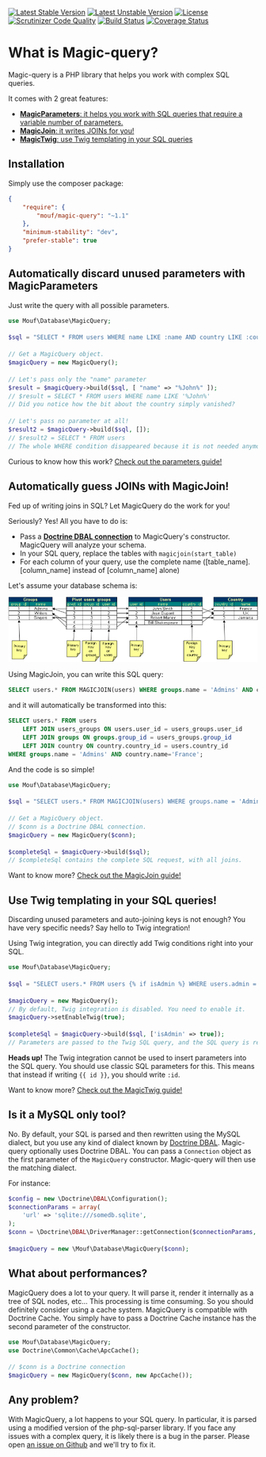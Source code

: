 [![Latest Stable Version](https://poser.pugx.org/mouf/magic-query/v/stable)](https://packagist.org/packages/mouf/magic-query)
[![Latest Unstable Version](https://poser.pugx.org/mouf/magic-query/v/unstable)](https://packagist.org/packages/mouf/magic-query)
[![License](https://poser.pugx.org/mouf/magic-query/license)](https://packagist.org/packages/mouf/magic-query)
[![Scrutinizer Code Quality](https://scrutinizer-ci.com/g/thecodingmachine/magic-query/badges/quality-score.png?b=1.1)](https://scrutinizer-ci.com/g/thecodingmachine/magic-query/?branch=1.1)
[![Build Status](https://travis-ci.org/thecodingmachine/magic-query.svg?branch=1.1)](https://travis-ci.org/thecodingmachine/magic-query)
[![Coverage Status](https://coveralls.io/repos/thecodingmachine/magic-query/badge.svg?branch=1.1)](https://coveralls.io/r/thecodingmachine/magic-query?branch=1.1)

What is Magic-query?
====================

Magic-query is a PHP library that helps you work with complex SQL queries.

It comes with 2 great features:

- [**MagicParameters**: it helps you work with SQL queries that require a variable number of parameters.](#parameters)
- [**MagicJoin**: it writes JOINs for you!](#joins)
- [**MagicTwig**: use Twig templating in your SQL queries](#twig)

Installation
------------

Simply use the composer package:

```json
{
	"require": {
		"mouf/magic-query": "~1.1"
	},
	"minimum-stability": "dev",
	"prefer-stable": true
}
```

<a name="parameters"></a>
Automatically discard unused parameters with MagicParameters
------------------------------------------------------------

Just write the query with all possible parameters.

```php
use Mouf\Database\MagicQuery;

$sql = "SELECT * FROM users WHERE name LIKE :name AND country LIKE :country";

// Get a MagicQuery object.
$magicQuery = new MagicQuery();

// Let's pass only the "name" parameter
$result = $magicQuery->build($sql, [ "name" => "%John%" ]);
// $result = SELECT * FROM users WHERE name LIKE '%John%'
// Did you notice how the bit about the country simply vanished?

// Let's pass no parameter at all!
$result2 = $magicQuery->build($sql, []);
// $result2 = SELECT * FROM users
// The whole WHERE condition disappeared because it is not needed anymore!
```

Curious to know how this work? <a class="btn btn-primary btn-large" href="doc/discard_unused_parameters.md">Check out the parameters guide!</a>

<a name="joins"></a>
Automatically guess JOINs with MagicJoin!
-----------------------------------------

Fed up of writing joins in SQL? Let MagicQuery do the work for you!

Seriously? Yes! All you have to do is:

- Pass a **[Doctrine DBAL connection](http://docs.doctrine-project.org/projects/doctrine-dbal/en/latest/)** to MagicQuery's constructor. MagicQuery will analyze your schema.
- In your SQL query, replace the tables with `magicjoin(start_table)`
- For each column of your query, use the complete name ([table_name].[column_name] instead of [column_name] alone)

Let's assume your database schema is:

![Sample database schema](doc/images/schema1.png)

Using MagicJoin, you can write this SQL query:
 
```sql
SELECT users.* FROM MAGICJOIN(users) WHERE groups.name = 'Admins' AND country.name='France';
```

and it will automatically be transformed into this:

```sql
SELECT users.* FROM users 
	LEFT JOIN users_groups ON users.user_id = users_groups.user_id
 	LEFT JOIN groups ON groups.group_id = users_groups.group_id
 	LEFT JOIN country ON country.country_id = users.country_id
WHERE groups.name = 'Admins' AND country.name='France';
```

And the code is so simple!

```php
use Mouf\Database\MagicQuery;

$sql = "SELECT users.* FROM MAGICJOIN(users) WHERE groups.name = 'Admins' AND country.name='France'";

// Get a MagicQuery object.
// $conn is a Doctrine DBAL connection.
$magicQuery = new MagicQuery($conn);

$completeSql = $magicQuery->build($sql);
// $completeSql contains the complete SQL request, with all joins.
```

Want to know more? <a class="btn btn-primary btn-large" href="doc/magic_join.md">Check out the MagicJoin guide!</a>

<a name="twig"></a>
Use Twig templating in your SQL queries!
----------------------------------------

Discarding unused parameters and auto-joining keys is not enough? You have very specific needs? Say hello to 
Twig integration!

Using Twig integration, you can directly add Twig conditions right into your SQL.

```php
use Mouf\Database\MagicQuery;

$sql = "SELECT users.* FROM users {% if isAdmin %} WHERE users.admin = 1 {% endif %}";

$magicQuery = new MagicQuery();
// By default, Twig integration is disabled. You need to enable it.
$magicQuery->setEnableTwig(true);

$completeSql = $magicQuery->build($sql, ['isAdmin' => true]);
// Parameters are passed to the Twig SQL query, and the SQL query is returned.
```

<div class="alert alert-info"><strong>Heads up!</strong> The Twig integration cannot be used to insert parameters
into the SQL query. You should use classic SQL parameters for this. This means that instead if writing 
<code>{{ id }}</code>, you should write <code>:id</code>.</div>

Want to know more? <a class="btn btn-primary" href="doc/magic_twig.md">Check out the MagicTwig guide!</a>

Is it a MySQL only tool?
------------------------

No. By default, your SQL is parsed and then rewritten using the MySQL dialect, but you use any kind of dialect 
known by [Doctrine DBAL](http://docs.doctrine-project.org/projects/doctrine-dbal/en/latest/). Magic-query optionally uses Doctrine DBAL. You can pass a `Connection` object
as the first parameter of the `MagicQuery` constructor. Magic-query will then use the matching dialect. 

For instance:

```php
$config = new \Doctrine\DBAL\Configuration();
$connectionParams = array(
    'url' => 'sqlite:///somedb.sqlite',
);
$conn = \Doctrine\DBAL\DriverManager::getConnection($connectionParams, $config);

$magicQuery = new \Mouf\Database\MagicQuery($conn);
```

What about performances?
------------------------

MagicQuery does a lot to your query. It will parse it, render it internally as a tree of SQL nodes, etc...
This processing is time consuming. So you should definitely consider using a cache system. MagicQuery is compatible
with Doctrine Cache. You simply have to pass a Doctrine Cache instance has the second parameter of the constructor.
 
```php
use Mouf\Database\MagicQuery;
use Doctrine\Common\Cache\ApcCache();

// $conn is a Doctrine connection
$magicQuery = new MagicQuery($conn, new ApcCache());
```

Any problem?
------------

With MagicQuery, a lot happens to your SQL query. In particular, it is parsed using a modified version
of the php-sql-parser library. If you face any issues with a complex query, it is likely there is a bug
in the parser. Please open [an issue on Github](https://github.com/thecodingmachine/magic-query/issues) and we'll try to fix it.
